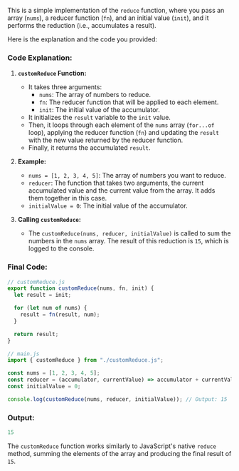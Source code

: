 This is a simple implementation of the `reduce` function, where you pass an array (`nums`), a reducer function (`fn`), and an initial value (`init`), and it performs the reduction (i.e., accumulates a result).

Here is the explanation and the code you provided:

### Code Explanation:

1. **`customReduce` Function:**
   - It takes three arguments:
     - `nums`: The array of numbers to reduce.
     - `fn`: The reducer function that will be applied to each element.
     - `init`: The initial value of the accumulator.
   - It initializes the `result` variable to the `init` value.
   - Then, it loops through each element of the `nums` array (`for...of` loop), applying the reducer function (`fn`) and updating the `result` with the new value returned by the reducer function.
   - Finally, it returns the accumulated `result`.

2. **Example:**
   - `nums = [1, 2, 3, 4, 5]`: The array of numbers you want to reduce.
   - `reducer`: The function that takes two arguments, the current accumulated value and the current value from the array. It adds them together in this case.
   - `initialValue = 0`: The initial value of the accumulator.

3. **Calling `customReduce`:**
   - The `customReduce(nums, reducer, initialValue)` is called to sum the numbers in the `nums` array. The result of this reduction is `15`, which is logged to the console.

### Final Code:

```javascript
// customReduce.js
export function customReduce(nums, fn, init) {
  let result = init;

  for (let num of nums) {
    result = fn(result, num);
  }

  return result;
}

// main.js
import { customReduce } from "./customReduce.js";

const nums = [1, 2, 3, 4, 5];
const reducer = (accumulator, currentValue) => accumulator + currentValue;
const initialValue = 0;

console.log(customReduce(nums, reducer, initialValue)); // Output: 15
```

### Output:

```javascript
15
```

The `customReduce` function works similarly to JavaScript's native `reduce` method, summing the elements of the array and producing the final result of `15`.